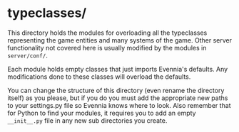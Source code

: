 # typeclasses/

This directory holds the modules for overloading all the typeclasses
representing the game entities and many systems of the game. Other
server functionality not covered here is usually modified by the
modules in `server/conf/`.

Each module holds empty classes that just imports Evennia's defaults.
Any modifications done to these classes will overload the defaults.

You can change the structure of this directory (even rename the
directory itself) as you please, but if you do you must add the
appropriate new paths to your settings.py file so Evennia knows where
to look. Also remember that for Python to find your modules, it
requires you to add an empty `__init__.py` file in any new sub
directories you create.
